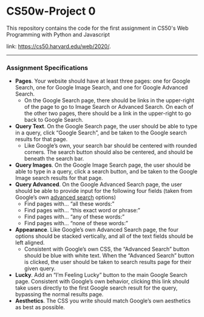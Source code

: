 # CS50w-Project 0

This repository contains the code for the first assignment in CS50's Web Programming with Python and Javascript

link: https://cs50.harvard.edu/web/2020/. 

___

### Assignment Specifications

-   **Pages**. Your website should have at least three pages: one for Google Search, one for Google Image Search, and one for Google Advanced Search.
    -   On the Google Search page, there should be links in the upper-right of the page to go to Image Search or Advanced Search. On each of the other two pages, there should be a link in the upper-right to go back to Google Search.
-   **Query Text**. On the Google Search page, the user should be able to type in a query, click “Google Search”, and be taken to the Google search results for that page.
    -   Like Google’s own, your search bar should be centered with rounded corners. The search button should also be centered, and should be beneath the search bar.
-   **Query Images**. On the Google Image Search page, the user should be able to type in a query, click a search button, and be taken to the Google Image search results for that page.
-   **Query Advanced**. On the Google Advanced Search page, the user should be able to provide input for the following four fields (taken from Google’s own  [advanced search](https://www.google.com/advanced_search)  options)
    -   Find pages with… “all these words:”
    -   Find pages with… “this exact word or phrase:”
    -   Find pages with… “any of these words:”
    -   Find pages with… “none of these words:”
-   **Appearance**. Like Google’s own Advanced Search page, the four options should be stacked vertically, and all of the text fields should be left aligned.
    -   Consistent with Google’s own CSS, the “Advanced Search” button should be blue with white text. When the “Advanced Search” button is clicked, the user should be taken to search results page for their given query.
-   **Lucky**. Add an “I’m Feeling Lucky” button to the main Google Search page. Consistent with Google’s own behavior, clicking this link should take users directly to the first Google search result for the query, bypassing the normal results page.
-   **Aesthetics**. The CSS you write should match Google’s own aesthetics as best as possible.
